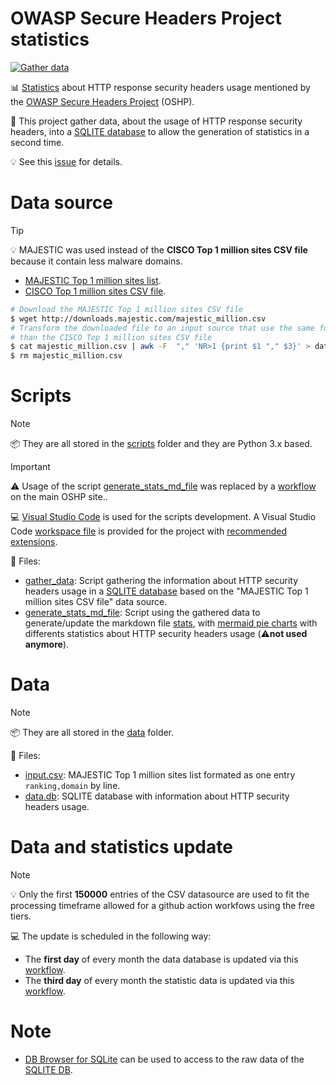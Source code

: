 # OWASP Secure Headers Project statistics

[![Gather data](https://github.com/oshp/oshp-stats/actions/workflows/update-datasource.yml/badge.svg?branch=main)](https://github.com/oshp/oshp-stats/actions/workflows/update-datasource.yml)

📊 [Statistics](https://owasp.org/www-project-secure-headers/index.html#div-statistics) about HTTP response security headers usage mentioned by the [OWASP Secure Headers Project](https://owasp.org/www-project-secure-headers/) (OSHP).

💾 This project gather data, about the usage of HTTP response security headers, into a [SQLITE database](data/data.db) to allow the generation of statistics in a second time.

💡 See this [issue](https://github.com/OWASP/www-project-secure-headers/issues/61) for details.

# Data source

> [!TIP]
> 💡 MAJESTIC was used instead of the **CISCO Top 1 million sites CSV file** because it contain less malware domains.

* [MAJESTIC Top 1 million sites list](https://blog.majestic.com/development/majestic-million-csv-daily/).
* [CISCO Top 1 million sites CSV file](http://s3-us-west-1.amazonaws.com/umbrella-static/index.html).

```bash
# Download the MAJESTIC Top 1 million sites CSV file
$ wget http://downloads.majestic.com/majestic_million.csv
# Transform the downloaded file to an input source that use the same format 
# than the CISCO Top 1 million sites CSV file
$ cat majestic_million.csv | awk -F  "," 'NR>1 {print $1 "," $3}' > data/input.csv
$ rm majestic_million.csv
```

# Scripts

> [!NOTE]
> 📦 They are all stored in the [scripts](scripts) folder and they are Python 3.x based.

> [!IMPORTANT]
> ⚠️ Usage of the script [generate_stats_md_file](scripts/generate_stats_md_file.py) was replaced by a [workflow](https://github.com/OWASP/www-project-secure-headers/blob/master/.github/workflows/tab-stats-headers-generate-related-files.yml) on the main OSHP site..

💻 [Visual Studio Code](https://code.visualstudio.com/) is used for the scripts development. A Visual Studio Code [workspace file](project.code-workspace) is provided for the project with [recommended extensions](.vscode/extensions.json).

📑 Files:

* [gather_data](scripts/gather_data.py): Script gathering the information about HTTP security headers usage in a [SQLITE database](data/data.db) based on the "MAJESTIC Top 1 million sites CSV file" data source.
* [generate_stats_md_file](scripts/generate_stats_md_file.py): Script using the gathered data to generate/update the markdown file [stats](stats.md), with [mermaid pie charts](https://mermaid-js.github.io/mermaid/#/pie) with differents statistics about HTTP security headers usage (⚠️**not used anymore**).

# Data

> [!NOTE]
> 📦 They are all stored in the [data](data) folder.

📑 Files:

* [input.csv](data/input.csv): MAJESTIC Top 1 million sites list formated as one entry `ranking,domain` by line.
* [data.db](data/data.db): SQLITE database with information about HTTP security headers usage.

# Data and statistics update

> [!NOTE]
> 💡 Only the first **150000** entries of the CSV datasource are used to fit the processing timeframe allowed for a github action workfows using the free tiers.

💻 The update is scheduled in the following way:

* The **first day** of every month the data database is updated via this [workflow](.github/workflows/update-datasource.yml).
* The **third day** of every month the statistic data is updated via this [workflow](https://github.com/OWASP/www-project-secure-headers/blob/master/.github/workflows/tab-stats-headers-generate-related-files.yml).

# Note

* [DB Browser for SQLite](https://github.com/sqlitebrowser/sqlitebrowser) can be used to access to the raw data of the [SQLITE DB](data/data.db).
